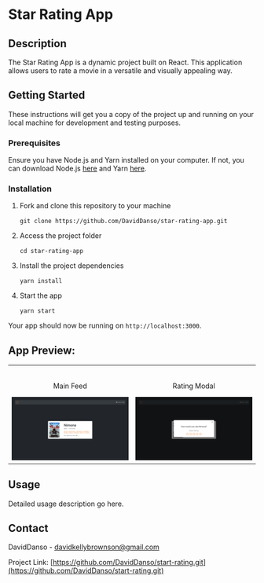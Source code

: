 # Star Rating App

## Description

The Star Rating App is a dynamic project built on React. This application allows users to rate a movie in a versatile and visually appealing way.

## Getting Started

These instructions will get you a copy of the project up and running on your local machine for development and testing purposes.

### Prerequisites

Ensure you have Node.js and Yarn installed on your computer. If not, you can download Node.js [here](https://nodejs.org)
and Yarn [here](https://yarnpkg.com/lang/en/docs/install/).

### Installation

1. Fork and clone this repository to your machine

    ```
    git clone https://github.com/DavidDanso/star-rating-app.git
    ```

2. Access the project folder

    ```
    cd star-rating-app
    ```

3. Install the project dependencies

    ```
    yarn install
    ```

4. Start the app

    ```
    yarn start
    ```

Your app should now be running on `http://localhost:3000`.

## App Preview:

<table width="100%"> 
<tr>
<td width="50%">      
&nbsp; 
<br>
<p align="center">
  Main Feed
</p>
<img src="https://github.com/DavidDanso/start-rating/blob/main/public/main-feed.png" />
</td> 
<td width="50%">
<br>
<p align="center">
  Rating Modal
</p>
<img src="https://github.com/DavidDanso/start-rating/blob/main/public/rating-modal.png" />
</td>
</table>

## Usage

Detailed usage description go here.

## Contact

DavidDanso - davidkellybrownson@gmail.com

Project Link: [https://github.com/DavidDanso/start-rating.git](https://github.com/DavidDanso/start-rating.git)
